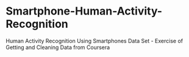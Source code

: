 Smartphone-Human-Activity-Recognition
=====================================

Human Activity Recognition Using Smartphones Data Set - Exercise of Getting and Cleaning Data from Coursera
